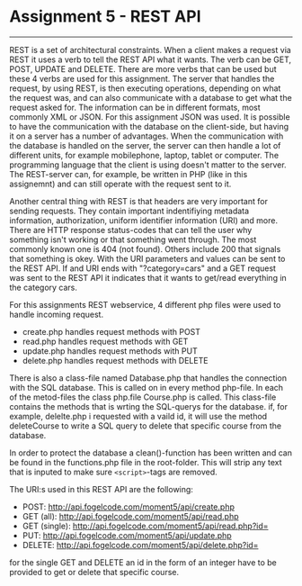 # Assignment 5 - REST API
--- 
REST is a set of architectural constraints. When a client makes a request via REST it uses a verb to tell the REST API what it wants. The verb can be GET, POST, UPDATE and DELETE. There are more verbs that can be used but these 4 verbs are used for this assignment. The server that handles the request, by using REST, is then executing operations, depending on what the request was, and can also communicate with a database to get what the request asked for. The information can be in different formats, most commonly XML or JSON. For this assignment JSON was used. It is possible to have the communication with the database on the client-side, but having it on a server has a number of advantages. When the communication with the database is handled on the server, the server can then handle a lot of different units, for example mobilephone, laptop, tablet or computer. The programming language that the client is using doesn't matter to the server. The REST-server can, for example, be written in PHP (like in this assignemnt) and can still operate with the request sent to it. 

Another central thing with REST is that headers are very important for sending requests. They contain important indentifiying metadata information, authorization, uniform identifier information (URI) and more. There are HTTP response status-codes that can tell the user why something isn't working or that something went through. The most commonly known one is 404 (not found). Others include 200 that signals that something is okey. With the URI parameters and values can be sent to the REST API. If and URI ends with "?category=cars" and a GET request was sent to the REST API it indicates that it wants to get/read everything in the category cars.

For this assignments REST webservice, 4 different php files were used to handle incoming request. 
- create.php handles request methods with POST
- read.php handles request methods with GET
- update.php handles request methods with PUT
- delete.php handles request methods with DELETE

There is also a class-file named Database.php that handles the connection with the SQL database. This is called on in every method php-file. In each of the metod-files the class php.file Course.php is called. This class-file contains the methods that is wrting the SQL-querys for the database. if, for example, delelte.php i requested with a vaild id, it will use the method deleteCourse to write a SQL query to delete that specific course from the database. 

In order to protect the database a clean()-function has been written and can be found in the functions.php file in the root-folder. This will strip any text that is inputed to make sure `<script>`-tags are removed.

The URI:s used in this REST API are the following:

- POST: http://api.fogelcode.com/moment5/api/create.php
- GET (all): http://api.fogelcode.com/moment5/api/read.php
- GET (single): http://api.fogelcode.com/moment5/api/read.php?id=
- PUT: http://api.fogelcode.com/moment5/api/update.php
- DELETE: http://api.fogelcode.com/moment5/api/delete.php?id=

for the single GET and DELETE an id in the form of an integer have to be provided to get or delete that specific course.
